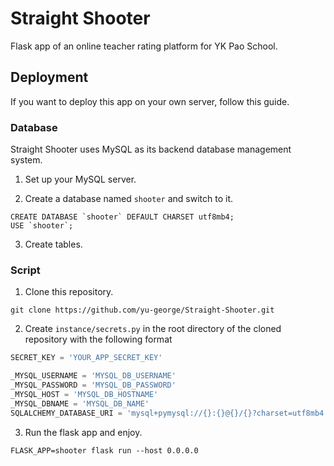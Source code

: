 # Straight Shooter

Flask app of an online teacher rating platform for YK Pao School.


## Deployment

If you want to deploy this app on your own server, follow this guide.

### Database

Straight Shooter uses MySQL as its backend database management system.

1. Set up your MySQL server.

2. Create a database named `shooter` and switch to it.

```mysql
CREATE DATABASE `shooter` DEFAULT CHARSET utf8mb4;
USE `shooter`;
```

3. Create tables.

### Script

1. Clone this repository.

```shell
git clone https://github.com/yu-george/Straight-Shooter.git
```

2. Create `instance/secrets.py` in the root directory of the cloned repository with the following format

```python
SECRET_KEY = 'YOUR_APP_SECRET_KEY'

_MYSQL_USERNAME = 'MYSQL_DB_USERNAME'
_MYSQL_PASSWORD = 'MYSQL_DB_PASSWORD'
_MYSQL_HOST = 'MYSQL_DB_HOSTNAME'
_MYSQL_DBNAME = 'MYSQL_DB_NAME'
SQLALCHEMY_DATABASE_URI = 'mysql+pymysql://{}:{}@{}/{}?charset=utf8mb4'.format(_MYSQL_USERNAME, _MYSQL_PASSWORD, _MYSQL_HOST, _MYSQL_DBNAME)

```

3. Run the flask app and enjoy.

```shell
FLASK_APP=shooter flask run --host 0.0.0.0
```
